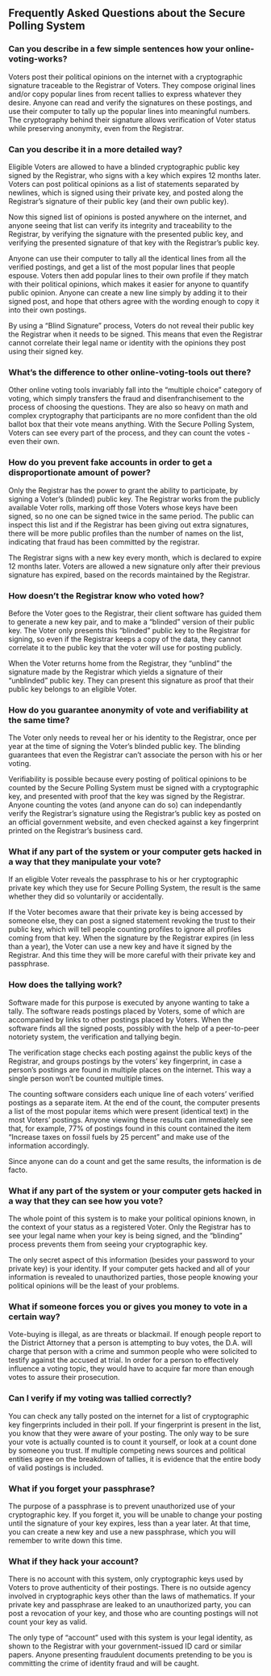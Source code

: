 ## Frequently Asked Questions about the Secure Polling System ##

### Can you describe in a few simple sentences how your online-voting-works? ###

Voters post their political opinions on the internet with a cryptographic signature traceable to the Registrar of Voters.  They compose original lines and/or copy popular lines from recent tallies to express whatever they desire.  Anyone can read and verify the signatures on these postings, and use their computer to tally up the popular lines into meaningful numbers.  The cryptography behind their signature allows verification of Voter status while preserving anonymity, even from the Registrar.

### Can you describe it in a more detailed way? ###

Eligible Voters are allowed to have a blinded cryptographic public key signed by the Registrar, who signs with a key which expires 12 months later.  Voters can post political opinions as a list of statements separated by newlines, which is signed using their private key, and posted along the Registrar’s signature of their public key (and their own public key).

Now this signed list of opinions is posted anywhere on the internet, and anyone seeing that list can verify its integrity and traceability to the Registrar, by verifying the signature with the presented public key, and verifying the presented signature of that key with the Registrar’s public key.

Anyone can use their computer to tally all the identical lines from all the verified postings, and get a list of the most popular lines that people espouse.  Voters then add popular lines to their own profile if they match with their political opinions, which makes it easier for anyone to quantify public opinion.  Anyone can create a new line simply by adding it to their signed post, and hope that others agree with the wording enough to copy it into their own postings.

By using a “Blind Signature” process, Voters do not reveal their public key the Registrar when it needs to be signed.  This means that even the Registrar cannot correlate their legal name or identity with the opinions they post using their signed key.

### What’s the difference to other online-voting-tools out there? ###

Other online voting tools invariably fall into the “multiple choice” category of voting, which simply transfers the fraud and disenfranchisement to the process of choosing the questions.  They are also so heavy on math and complex cryptography that participants are no more confident than the old ballot box that their vote means anything.  With the Secure Polling System, Voters can see every part of the process, and they can count the votes - even their own.

### How do you prevent fake accounts in order to get a disproportionate amount of power? ###

Only the Registrar has the power to grant the ability to participate, by signing a Voter’s (blinded) public key.  The Registrar works from the publicly available Voter rolls, marking off those Voters whose keys have been signed, so no one can be signed twice in the same period.  The public can inspect this list and if the Registrar has been giving out extra signatures, there will be more public profiles than the number of names on the list, indicating that fraud has been committed by the registrar.

The Registrar signs with a new key every month, which is declared to expire 12 months later.  Voters are allowed a new signature only after their previous signature has expired, based on the records maintained by the Registrar.

### How doesn’t the Registrar know who voted how? ###

Before the Voter goes to the Registrar, their client software has guided them to generate a new key pair, and to make a “blinded” version of their public key.  The Voter only presents this “blinded” public key to the Registrar for signing, so even if the Registrar keeps a copy of the data, they cannot correlate it to the public key that the voter will use for posting publicly.

When the Voter returns home from the Registrar, they “unblind” the signature made by the Registrar which yields a signature of their “unblinded” public key.  They can present this signature as proof that their public key belongs to an eligible Voter.

### How do you guarantee anonymity of vote and verifiability at the same time?  ###

The Voter only needs to reveal her or his identity to the Registrar, once per year at the time of signing the Voter’s blinded public key.  The blinding guarantees that even the Registrar can’t associate the person with his or her voting.

Verifiability is possible because every posting of political opinions to be counted by the Secure Polling System must be signed with a cryptographic key, and presented with proof that the key was signed by the Registrar.  Anyone counting the votes (and anyone can do so) can independantly verify the Registrar’s signature using the Registrar’s public key as posted on an official government website, and even checked against a key fingerprint printed on the Registrar’s business card.

### What if any part of the system or your computer gets hacked in a way that they manipulate your vote? ###

If an eligible Voter reveals the passphrase to his or her cryptographic private key which they use for Secure Polling System, the result is the same whether they did so voluntarily or accidentally.

If the Voter becomes aware that their private key is being accessed by someone else, they can post a signed statement revoking the trust to their public key, which will tell people counting profiles to ignore all profiles coming from that key.  When the signature by the Registrar expires (in less than a year), the Voter can use a new key and have it signed by the Registrar.  And this time they will be more careful with their private key and passphrase.

### How does the tallying work? ###

Software made for this purpose is executed by anyone wanting to take a tally.  The software reads postings placed by Voters, some of which are accompanied by links to other postings placed by Voters.  When the software finds all the signed posts, possibly with the help of a peer-to-peer notoriety system, the verification and tallying begin.

The verification stage checks each posting against the public keys of the Registrar, and groups postings by the voters’ key fingerprint, in case a person’s postings are found in multiple places on the internet.  This way a single person won’t be counted multiple times.

The counting software considers each unique line of each voters’ verified postings as a separate item.  At the end of the count, the computer presents a list of the most popular items which were present (identical text) in the most Voters’ postings.  Anyone viewing these results can immediately see that, for example, 77% of postings found in this count contained the item “Increase taxes on fossil fuels by 25 percent” and make use of the information accordingly.

Since anyone can do a count and get the same results, the information is de facto.

### What if any part of the system or your computer gets hacked in a way that they can see how you vote? ###

The whole point of this system is to make your political opinions known, in the context of your status as a registered Voter.  Only the Registrar has to see your legal name when your key is being signed, and the “blinding” process prevents them from seeing your cryptographic key.

The only secret aspect of this information (besides your password to your private key) is your identity.  If your computer gets hacked and all of your information is revealed to unauthorized parties, those people knowing your political opinions will be the least of your problems.

### What if someone forces you or gives you money to vote in a certain way? ###

Vote-buying is illegal, as are threats or blackmail.  If enough people report to the District Attorney that a person is attempting to buy votes, the D.A. will charge that person with a crime and summon people who were solicited to testify against the accused at trial.  In order for a person to effectively influence a voting topic, they would have to acquire far more than enough votes to assure their prosecution.

### Can I verify if my voting was tallied correctly? ###

You can check any tally posted on the internet for a list of cryptographic key fingerprints included in their poll.  If your fingerprint is present in the list, you know that they were aware of your posting.
The only way to be sure your vote is actually counted is to count it yourself, or look at a count done by someone you trust.  If multiple competing news sources and political entities agree on the breakdown of tallies, it is evidence that the entire body of valid postings is included.

### What if you forget your passphrase? ###

The purpose of a passphrase is to prevent unauthorized use of your cryptographic key.  If you forget it, you will be unable to change your posting until the signature of your key expires, less than a year later.  At that time, you can create a new key and use a new passphrase, which you will remember to write down this time.

### What if they hack your account? ###

There is no account with this system, only cryptographic keys used by Voters to prove authenticity of their postings.  There is no outside agency involved in cryptographic keys other than the laws of mathematics.  If your private key and passphrase are leaked to an unauthorized party, you can post a revocation of your key, and those who are counting postings will not count your key as valid.

The only type of “account” used with this system is your legal identity, as shown to the Registrar with your government-issued ID card or similar papers.  Anyone presenting fraudulent documents pretending to be you is committing the crime of identity fraud and will be caught.
